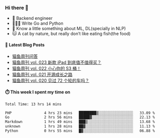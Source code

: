 ### Hi there 👋

- 🔧 Backend engineer
- 👨🏻‍💻 Write Go and Python
- 🔭 Know a little something about ML, DL(specially in NLP)
- 🐱 A cat by nature, but really don’t like eating fish(the food)

#### 📖 Latest Blog Posts
<!-- BLOG-POST-LIST:START -->
- [猫鱼周刊问答](https://ameow.xyz/archives/weekly-qa)
- [猫鱼周刊 vol. 023 新款 iPad 到底值不值得买？](https://ameow.xyz/archives/weekly-023)
- [猫鱼周刊 vol. 022 小心你的 S3 桶！](https://ameow.xyz/archives/weekly-022)
- [猫鱼周刊 vol. 021 开源成长之路](https://ameow.xyz/archives/weekly-021)
- [猫鱼周刊 vol. 020 见过 72 个轮的车吗？](https://ameow.xyz/archives/weekly-020)
<!-- BLOG-POST-LIST:END -->

#### ⏱️ This week I spent my time on
<!--START_SECTION:waka-->

```txt
Total Time: 13 hrs 14 mins

PHP               4 hrs 23 mins   ████████▒░░░░░░░░░░░░░░░░   33.09 %
Go                2 hrs 56 mins   █████▓░░░░░░░░░░░░░░░░░░░   22.13 %
Markdown          1 hrs 49 mins   ███▒░░░░░░░░░░░░░░░░░░░░░   13.68 %
unknown           1 hrs 28 mins   ██▓░░░░░░░░░░░░░░░░░░░░░░   11.13 %
Python            0 hrs 55 mins   █▓░░░░░░░░░░░░░░░░░░░░░░░   06.88 %
```

<!--END_SECTION:waka-->

<!--
**LeslieLeung/LeslieLeung** is a ✨ _special_ ✨ repository because its `README.md` (this file) appears on your GitHub profile.

Here are some ideas to get you started:

- 🔭 I’m currently working on ...
- 🌱 I’m currently learning ...
- 👯 I’m looking to collaborate on ...
- 🤔 I’m looking for help with ...
- 💬 Ask me about ...
- 📫 How to reach me: ...
- 😄 Pronouns: ...
- ⚡ Fun fact: ...
-->
